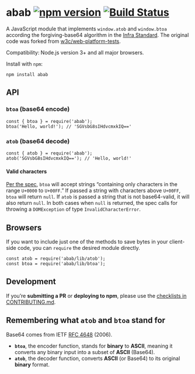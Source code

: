 abab [![npm version](https://badge.fury.io/js/abab.svg)](https://www.npmjs.com/package/abab) [![Build Status](https://travis-ci.org/jsdom/abab.svg?branch=master)](https://travis-ci.org/jsdom/abab)
====================================================================================================================================================================================================

A JavaScript module that implements `window.atob` and `window.btoa` according the forgiving-base64 algorithm in the [Infra Standard](https://infra.spec.whatwg.org/#forgiving-base64). The original code was forked from [w3c/web-platform-tests](https://github.com/w3c/web-platform-tests/blob/master/html/webappapis/atob/base64.html).

Compatibility: Node.js version 3+ and all major browsers.

Install with `npm`:

    npm install abab

API
---

### `btoa` (base64 encode)

    const { btoa } = require('abab');
    btoa('Hello, world!'); // 'SGVsbG8sIHdvcmxkIQ=='

### `atob` (base64 decode)

    const { atob } = require('abab');
    atob('SGVsbG8sIHdvcmxkIQ=='); // 'Hello, world!'

#### Valid characters

[Per the spec](https://html.spec.whatwg.org/multipage/webappapis.html#atob:dom-windowbase64-btoa-3), `btoa` will accept strings “containing only characters in the range `U+0000` to `U+00FF`.” If passed a string with characters above `U+00FF`, `btoa` will return `null`. If `atob` is passed a string that is not base64-valid, it will also return `null`. In both cases when `null` is returned, the spec calls for throwing a `DOMException` of type `InvalidCharacterError`.

Browsers
--------

If you want to include just one of the methods to save bytes in your client-side code, you can `require` the desired module directly.

    const atob = require('abab/lib/atob');
    const btoa = require('abab/lib/btoa');

Development
-----------

If you’re **submitting a PR** or **deploying to npm**, please use the [checklists in CONTRIBUTING.md](CONTRIBUTING.md#checklists).

Remembering what `atob` and `btoa` stand for
--------------------------------------------

Base64 comes from IETF [RFC 4648](https://tools.ietf.org/html/rfc4648#section-4) (2006).

-   **`btoa`**, the encoder function, stands for **binary** to **ASCII**, meaning it converts any binary input into a subset of **ASCII** (Base64).
-   **`atob`**, the decoder function, converts **ASCII** (or Base64) to its original **binary** format.
